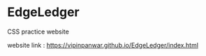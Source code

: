 # EdgeLedger
CSS practice website

website link : https://vipinpanwar.github.io/EdgeLedger/index.html 
